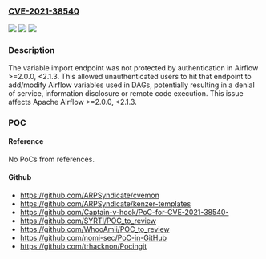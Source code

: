 ### [CVE-2021-38540](https://cve.mitre.org/cgi-bin/cvename.cgi?name=CVE-2021-38540)
![](https://img.shields.io/static/v1?label=Product&message=Apache%20Airflow&color=blue)
![](https://img.shields.io/static/v1?label=Version&message=Apache%20Airflow%20%3C%202.1.3%20&color=brighgreen)
![](https://img.shields.io/static/v1?label=Vulnerability&message=CWE-269%20Improper%20Privilege%20Management&color=brighgreen)

### Description

The variable import endpoint was not protected by authentication in Airflow >=2.0.0, <2.1.3. This allowed unauthenticated users to hit that endpoint to add/modify Airflow variables used in DAGs, potentially resulting in a denial of service, information disclosure or remote code execution. This issue affects Apache Airflow >=2.0.0, <2.1.3.

### POC

#### Reference
No PoCs from references.

#### Github
- https://github.com/ARPSyndicate/cvemon
- https://github.com/ARPSyndicate/kenzer-templates
- https://github.com/Captain-v-hook/PoC-for-CVE-2021-38540-
- https://github.com/SYRTI/POC_to_review
- https://github.com/WhooAmii/POC_to_review
- https://github.com/nomi-sec/PoC-in-GitHub
- https://github.com/trhacknon/Pocingit

